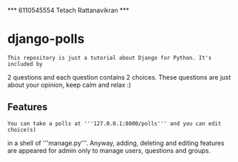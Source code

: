 *** 6110545554 Tetach Rattanavikran ***

# django-polls
    This repository is just a tutorial about Django for Python. It's included by
2 questions and each question contains 2 choices. These questions are just about your
opinion, keep calm and relax :)

## Features
    You can take a polls at '''127.0.0.1:8000/polls''' and you can edit choice(s)
in a shell of '''manage.py'''. Anyway, adding, deleting and editing features are
appeared for admin only to manage users, questions and groups.
